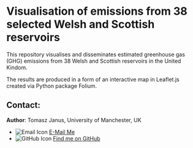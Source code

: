 # Visualisation of emissions from 38 selected Welsh and Scottish reservoirs

This repository visualises and disseminates estimated greenhouse gas (GHG) emissions from 38 Welsh and Scottish reservoirs in the United Kindom.

The results are produced in a form of an interactive map in Leaflet.js created via Python package Folium.


## Contact:

**Author**: Tomasz Janus, University of Manchester, UK

- ![Email Icon](https://img.icons8.com/material-outlined/24/000000/email--v1.png) [E-Mail Me](mailto:tomasz.k.janus@gmail.com?subject=Scottish-Welsh-Reservoir-Emissions)
- ![GitHub Icon](https://img.icons8.com/material-outlined/24/000000/github.png) [Find me on GitHub](https://github.com/tomjanus)

